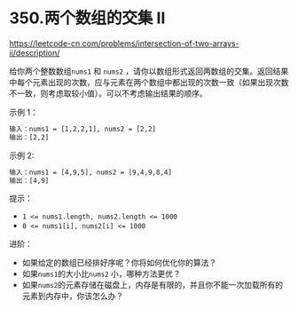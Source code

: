# 350.两个数组的交集 II

<https://leetcode-cn.com/problems/intersection-of-two-arrays-ii/description/>

给你两个整数数组`nums1` 和 `nums2` ，请你以数组形式返回两数组的交集。返回结果中每个元素出现的次数，应与元素在两个数组中都出现的次数一致（如果出现次数不一致，则考虑取较小值）。可以不考虑输出结果的顺序。

示例 1：

```txt
输入：nums1 = [1,2,2,1], nums2 = [2,2]
输出：[2,2]
```

示例 2:

```txt
输入：nums1 = [4,9,5], nums2 = [9,4,9,8,4]
输出：[4,9]
```

提示：

- `1 <= nums1.length, nums2.length <= 1000`
- `0 <= nums1[i], nums2[i] <= 1000`

进阶：

- 如果给定的数组已经排好序呢？你将如何优化你的算法？
- 如果`nums1`的大小比`nums2` 小，哪种方法更优？
- 如果`nums2`的元素存储在磁盘上，内存是有限的，并且你不能一次加载所有的元素到内存中，你该怎么办？
